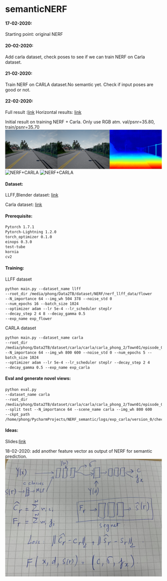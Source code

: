 # semanticNERF

#### 17-02-2020:
Starting point: original NERF

#### 20-02-2020:
Add carla dataset, check poses to see if we can train NERF on Carla dataset.

#### 21-02-2020:
Train NERF on CARLA dataset.No semantic yet. Check if input poses are good or not.

#### 22-02-2020:
Full result :[link](https://drive.google.com/file/d/1C_7ev5xoUiBqWILc2_XL5NIShqh-qEaZ/view?usp=sharing)
Horizontal results: [link](https://drive.google.com/file/d/1LMNNm0U4ms3L778hekLntz-8gD26tIMD/view?usp=sharing)

Initial result on training NERF + Carla. Only use RGB atm. val/psnr=35.80, train/psnr=35.70
![](/images/result_NERF_CARLA_22-02-2020.png "NERF+CARLA")
![](/images/result_NERF_CARLA_22-02-2020.gif "NERF+CARLA")
![](/images/result_NERF_CARLA_horizontal_22-02-2020.gif "NERF+CARLA")

#### Dataset:
LLFF,Blender dataset: [link](https://drive.google.com/drive/folders/128yBriW1IG_3NJ5Rp7APSTZsJqdJdfc1)

Carla dataset: [link](https://drive.google.com/file/d/1ZYIlupT8-Zm7w8G4br2ZoyJfKEEAyEK-/view?ts=6030149b)

#### Prerequisite:
```
Pytorch 1.7.1
Pytorch-Lightning 1.2.0
torch_optimizer 0.1.0 
einops 0.3.0
test-tube
kornia
cv2
```

#### Training:
LLFF dataset
```
python main.py --dataset_name llff 
--root_dir /media/phong/Data2TB/dataset/NERF/nerf_llff_data/flower 
--N_importance 64 --img_wh 504 378 --noise_std 0 
--num_epochs 16 --batch_size 1024 
--optimizer adam --lr 5e-4 --lr_scheduler steplr 
--decay_step 2 4 8 --decay_gamma 0.5 
--exp_name exp_flower
```

CARLA dataset
```
python main.py --dataset_name carla
--root_dir
/media/phong/Data2TB/dataset/carla/carla/carla_phong_2/Town01/episode_00001/000000
--N_importance 64 --img_wh 800 600 --noise_std 0 --num_epochs 5 --batch_size 1024
--optimizer adam --lr 5e-4 --lr_scheduler steplr --decay_step 2 4  
--decay_gamma 0.5 --exp_name exp_carla
```

#### Eval and generate novel views:
```
python eval.py 
--dataset_name carla 
--root_dir /media/phong/Data2TB/dataset/carla/carla/carla_phong_2/Town01/episode_00001/000000 
--split test --N_importance 64 --scene_name carla --img_wh 800 600 
--ckpt_path /home/phong/PycharmProjects/NERF_semantic/logs/exp_carla/version_0/checkpoints/ckpts/exp_carla/epoch=15.ckpt
```

#### Ideas:
Slides:[link](https://docs.google.com/presentation/d/1s9k5OCkHxywoAk8Ab2kk8J5DApcRCgLtf2DzNNI3nO4/edit#slide=id.gb4f7efcc71_0_64)

18-02-2020: add another feature vector as output of NERF for semantic prediction.
![](/images/img.png "Ideas")
